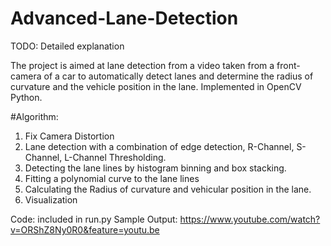 # Advanced-Lane-Detection

TODO: Detailed explanation

The project is aimed at lane detection from a video taken from a front-camera of a car to automatically detect lanes and determine the radius of curvature and the vehicle position in the lane. Implemented in OpenCV Python.

#Algorithm:
1) Fix Camera Distortion
2) Lane detection with a combination of edge detection, R-Channel, S-Channel, L-Channel Thresholding.
3) Detecting the lane lines by histogram binning and box stacking.
4) Fitting a polynomial curve to the lane lines
5) Calculating the Radius of curvature and vehicular position in the lane.
6) Visualization

Code: included in run.py
Sample Output: https://www.youtube.com/watch?v=ORShZ8Ny0R0&feature=youtu.be
